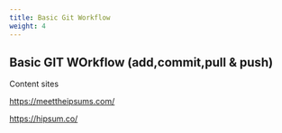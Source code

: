 ```yaml
---
title: Basic Git Workflow
weight: 4
---
```


## Basic GIT WOrkflow (add,commit,pull & push)

Content sites

https://meettheipsums.com/

https://hipsum.co/



